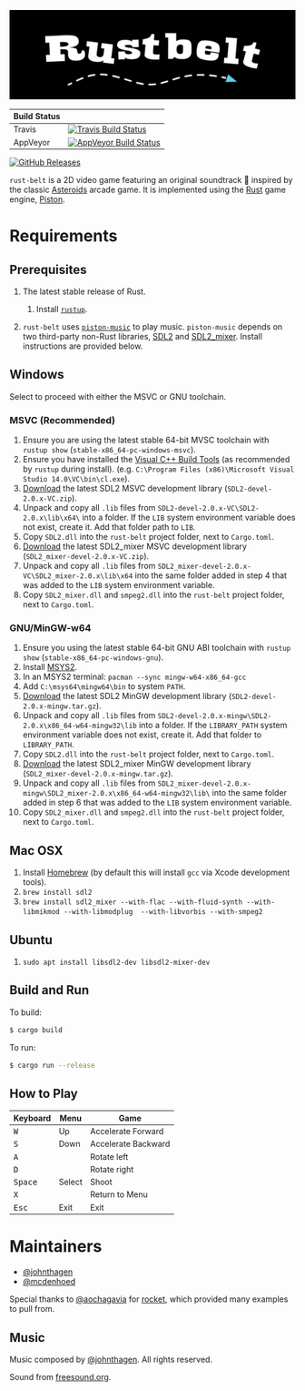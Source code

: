 ![Rust Belt](./assets/rust-belt-logo.png)

| Build Status |                                                                                |
|--------------|--------------------------------------------------------------------------------|
| Travis       | [![Travis Build Status][travis-build-status-svg]][travis-build-status]         |
| AppVeyor     | [![AppVeyor Build Status][appveyor-build-status-svg]][appveyor-build-status]   |

[![GitHub Releases][github-release-svg]][github-release]

`rust-belt` is a 2D video game featuring an original soundtrack :musical_score: inspired by the 
classic [Asteroids](https://en.wikipedia.org/wiki/Asteroids_(video_game)) arcade game. It is 
implemented  using the [Rust](https://www.rust-lang.org/) game engine, 
[Piston](http://www.piston.rs/).

# Requirements

## Prerequisites

1. The latest stable release of Rust.
    1. Install [`rustup`](https://www.rustup.rs/).

2. `rust-belt` uses [`piston-music`](https://github.com/PistonDevelopers/music) to play music. 
    `piston-music` depends on two third-party non-Rust libraries, [SDL2](https://www.libsdl.org/) 
    and [SDL2_mixer](https://www.libsdl.org/projects/SDL_mixer/). Install instructions are provided
    below.

## Windows

Select to proceed with either the MSVC or GNU toolchain.

### MSVC (Recommended)

1. Ensure you are using the latest stable 64-bit MVSC toolchain with `rustup show` 
   (`stable-x86_64-pc-windows-msvc`).
2. Ensure you have installed the 
   [Visual C++ Build Tools](http://landinghub.visualstudio.com/visual-cpp-build-tools)
   (as recommended by `rustup` during install).
   (e.g. `C:\Program Files (x86)\Microsoft Visual Studio 14.0\VC\bin\cl.exe`).
3. [Download](https://www.libsdl.org/download-2.0.php) the latest SDL2 MSVC development library 
(`SDL2-devel-2.0.x-VC.zip`).
4. Unpack and copy all `.lib` files from `SDL2-devel-2.0.x-VC\SDL2-2.0.x\lib\x64\` into a folder. 
   If the `LIB` system environment variable does not exist, create it. Add that folder path to 
   `LIB`.
5. Copy `SDL2.dll` into the `rust-belt` project folder, next to `Cargo.toml`.
6. [Download](https://www.libsdl.org/projects/SDL_mixer/) the latest SDL2_mixer MSVC development
   library (`SDL2_mixer-devel-2.0.x-VC.zip`).
7. Unpack and copy all `.lib` files from `SDL2_mixer-devel-2.0.x-VC\SDL2_mixer-2.0.x\lib\x64` into 
   the same folder added in step 4 that was added to the `LIB` system environment variable.
8. Copy `SDL2_mixer.dll` and `smpeg2.dll` into the `rust-belt` project folder, next to 
   `Cargo.toml`.

### GNU/MinGW-w64

1. Ensure you using the latest stable 64-bit GNU ABI toolchain with `rustup show` 
   (`stable-x86_64-pc-windows-gnu`).
2. Install [MSYS2](https://msys2.github.io/).
3. In an MSYS2 terminal: `pacman --sync mingw-w64-x86_64-gcc`
4. Add `C:\msys64\mingw64\bin` to system `PATH`.
5. [Download](https://www.libsdl.org/download-2.0.php) the latest SDL2 MinGW development library 
   (`SDL2-devel-2.0.x-mingw.tar.gz`).
6. Unpack and copy all `.lib` files from `SDL2-devel-2.0.x-mingw\SDL2-2.0.x\x86_64-w64-mingw32\lib`
   into a folder. If the `LIBRARY_PATH` system environment variable does not exist, create it. Add 
   that folder to `LIBRARY_PATH`.
7. Copy `SDL2.dll` into the `rust-belt` project folder, next to `Cargo.toml`.
8. [Download](https://www.libsdl.org/projects/SDL_mixer/) the latest SDL2_mixer MinGW development 
   library (`SDL2_mixer-devel-2.0.x-mingw.tar.gz`).
9. Unpack and copy all `.lib` files from 
   `SDL2_mixer-devel-2.0.x-mingw\SDL2_mixer-2.0.x\x86_64-w64-mingw32\lib\` into the same folder 
   added in step 6 that was added to the `LIB` system environment variable.
10. Copy `SDL2_mixer.dll` and `smpeg2.dll` into the `rust-belt` project folder, next to 
    `Cargo.toml`.

## Mac OSX

1. Install [Homebrew](http://brew.sh/) (by default this will install `gcc` via Xcode development 
   tools).
2. `brew install sdl2`
3. `brew install sdl2_mixer --with-flac --with-fluid-synth --with-libmikmod --with-libmodplug 
   --with-libvorbis --with-smpeg2`

## Ubuntu

1. `sudo apt install libsdl2-dev libsdl2-mixer-dev`

## Build and Run

To build:

```bash
$ cargo build
```

To run:

```bash
$ cargo run --release
```

## How to Play

Keyboard         | Menu        | Game
---------------- | ----------- | -------------------
<kbd>W</kbd>     | Up          | Accelerate Forward 
<kbd>S</kbd>     | Down        | Accelerate Backward
<kbd>A</kbd>     |             | Rotate left
<kbd>D</kbd>     |             | Rotate right
<kbd>Space</kbd> | Select      | Shoot
<kbd>X</kbd>     |             | Return to Menu
<kbd>Esc</kbd>   | Exit        | Exit

# Maintainers
* [@johnthagen](https://github.com/johnthagen)
* [@mcdenhoed](https://github.com/mcdenhoed)

Special thanks to [@aochagavia](https://github.com/aochagavia) for 
[rocket](https://github.com/aochagavia/rocket), which provided many examples to pull from.

## Music

Music composed by [@johnthagen](https://github.com/johnthagen).  All rights reserved.

Sound from [freesound.org](https://www.freesound.org/).

<!-- Badges -->
[travis-build-status]: https://travis-ci.org/johnthagen/rust-belt
[travis-build-status-svg]: https://travis-ci.org/johnthagen/rust-belt.svg?branch=master

[appveyor-build-status]: https://ci.appveyor.com/project/johnthagen/rust-belt
[appveyor-build-status-svg]: 
    https://ci.appveyor.com/api/projects/status/nbkgf5i3p4998a2j/branch/master?svg=true

[github-release]: https://github.com/johnthagen/rust-belt/releases
[github-release-svg]: https://img.shields.io/github/release/johnthagen/rust-belt.svg
